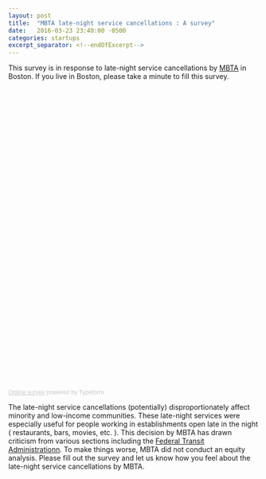```yaml
---
layout: post
title:  "MBTA late-night service cancellations : A survey"
date:   2016-03-23 23:40:00 -0500
categories: startups
excerpt_separator: <!--endOfExcerpt-->
---
```

This survey is in response to late-night service cancellations by [MBTA](http://www.mbta.com/riding_the_t/default.asp?id=6442451913) in Boston. If you live in Boston, please take a minute to fill this survey.

<div class="typeform-widget" data-url="https://smuddana.typeform.com/to/s9oDOI" data-text="MBTA Late Night Service Survey" style="width:100%;height:600px;"></div>
<script>(function(){var qs,js,q,s,d=document,gi=d.getElementById,ce=d.createElement,gt=d.getElementsByTagName,id='typef_orm',b='https://s3-eu-west-1.amazonaws.com/share.typeform.com/';if(!gi.call(d,id)){js=ce.call(d,'script');js.id=id;js.src=b+'widget.js';q=gt.call(d,'script')[0];q.parentNode.insertBefore(js,q)}})()</script>
<div style="font-family: Sans-Serif;font-size: 12px;color: #999;opacity: 0.5; padding-top: 5px;"><a href="https://www.typeform.com/examples/surveys/?utm_campaign=s9oDOI&amp;utm_source=typeform.com-2402594-Basic&amp;utm_medium=typeform&amp;utm_content=typeform-embedded-onlinesurvey&amp;utm_term=EN" style="color: #999" target="_blank">Online survey</a> powered by Typeform</div>

<!--endOfExcerpt-->

The late-night service cancellations (potentially) disproportionately affect minority and low-income communities. These late-night services were especially useful for people working in establishments open late in the night ( restaurants, bars, movies, etc. ). This decision by MBTA has drawn criticism from various sections including the [Federal Transit Administrationn](https://www.bostonglobe.com/metro/2016/03/04/mbta-failed-consider-impact-cutting-late-service-minorities-and-low-income-residents-says-federal-agency/psMKdn0RCwO8mi6ajAMr6N/story.html). To make things worse, MBTA did not conduct an equity analysis. Please fill out the survey and let us know how you feel about the late-night service cancellations by MBTA.